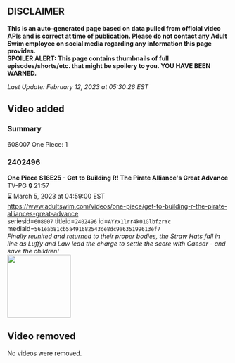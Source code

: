 ## DISCLAIMER
**This is an auto-generated page based on data pulled from official video APIs and is correct at time of publication. Please do not contact any Adult Swim employee on social media regarding any information this page provides.**  
**SPOILER ALERT: This page contains thumbnails of full episodes/shorts/etc. that might be spoilery to you. YOU HAVE BEEN WARNED.**  

_Last Update: February 12, 2023 at 05:30:26 EST_
## Video added
### Summary
608007 One Piece: 1  
### 2402496
**One Piece S16E25 - Get to Building R! The Pirate Alliance's Great Advance**  
TV-PG 🔒 21:57  
⌛ March 5, 2023 at 04:59:00 EST  
https://www.adultswim.com/videos/one-piece/get-to-building-r-the-pirate-alliances-great-advance  
seriesid=`608007` titleid=`2402496` id=`AYYx1lrr4k01GlbfzrYc` mediaid=`561eab81cb5a491682543ce8dc9a635199613ef7`  
_Finally reunited and returned to their proper bodies, the Straw Hats fall in line as Luffy and Law lead the charge to settle the score with Caesar - and save the children!_  
<a href="https://media.cdn.adultswim.com/uploads/20230211/thumbnails/2_232111548475-OnePiece604Still002tiny.png"><img src="https://media.cdn.adultswim.com/uploads/20230211/thumbnails/2_232111548475-OnePiece604Still002tiny.png" height="144px" /></a>
## Video removed
No videos were removed.  
